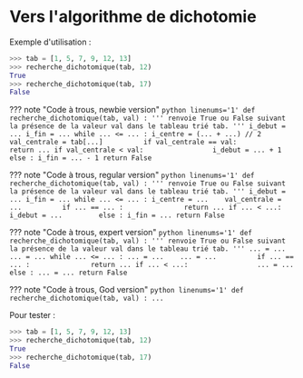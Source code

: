 # Vers l'algorithme de dichotomie

Exemple d'utilisation :

```python
>>> tab = [1, 5, 7, 9, 12, 13]
>>> recherche_dichotomique(tab, 12)
True
>>> recherche_dichotomique(tab, 17)
False
```


??? note "Code à trous, newbie version"
    ```python linenums='1'
    def recherche_dichotomique(tab, val) :
        '''
        renvoie True ou False suivant la présence de la valeur val dans le tableau trié tab.
        '''
        i_debut = ...
        i_fin = ...
        while ... <= ... :
            i_centre = (... + ...) // 2     
            val_centrale = tab[...]         
            if val_centrale == val:              
                return ...
            if val_centrale < val:                
                i_debut = ... + 1            
            else :
                i_fin = ... - 1
        return False
    ```


??? note "Code à trous, regular version"
    ```python linenums='1'
    def recherche_dichotomique(tab, val) :
        '''
        renvoie True ou False suivant la présence de la valeur val dans le tableau trié tab.
        '''
        i_debut = ...
        i_fin = ...
        while ... <= ... :
            i_centre = ...   
            val_centrale = ...         
            if ... == ... :              
                return ...
            if ... < ...:                
                i_debut = ...        
            else :
                i_fin = ...
        return False
    ```

??? note "Code à trous, expert version"
    ```python linenums='1'
    def recherche_dichotomique(tab, val) :
        '''
        renvoie True ou False suivant la présence de la valeur val dans le tableau trié tab.
        '''
        ... = ...
        ... = ...
        while ... <= ... :
            ... = ...   
            ... = ...         
            if ... == ... :              
                return ...
            if ... < ...:                
                ... = ...         
            else :
                ... = ...
        return False
    ```


??? note "Code à trous, God version"
    ```python linenums='1'
    def recherche_dichotomique(tab, val) :
        ...
    ```

Pour tester :

```python
>>> tab = [1, 5, 7, 9, 12, 13]
>>> recherche_dichotomique(tab, 12)
True
>>> recherche_dichotomique(tab, 17)
False
```
